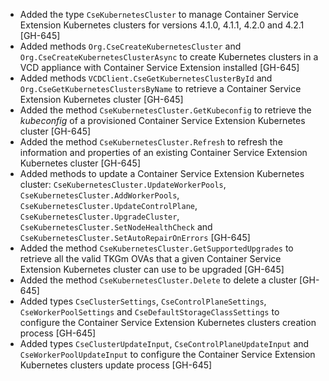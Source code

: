 * Added the type `CseKubernetesCluster` to manage Container Service Extension Kubernetes clusters for versions 4.1.0, 4.1.1,
  4.2.0 and 4.2.1 [GH-645]
* Added methods `Org.CseCreateKubernetesCluster` and `Org.CseCreateKubernetesClusterAsync` to create Kubernetes clusters
  in a VCD appliance with Container Service Extension installed [GH-645]
* Added methods `VCDClient.CseGetKubernetesClusterById` and `Org.CseGetKubernetesClustersByName` to retrieve a
  Container Service Extension Kubernetes cluster [GH-645]
* Added the method `CseKubernetesCluster.GetKubeconfig` to retrieve the *kubeconfig* of a provisioned Container Service
  Extension Kubernetes cluster [GH-645]
* Added the method `CseKubernetesCluster.Refresh` to refresh the information and properties of an existing Container
  Service Extension Kubernetes cluster [GH-645]
* Added methods to update a Container Service Extension Kubernetes cluster: `CseKubernetesCluster.UpdateWorkerPools`,
  `CseKubernetesCluster.AddWorkerPools`, `CseKubernetesCluster.UpdateControlPlane`, `CseKubernetesCluster.UpgradeCluster`,
  `CseKubernetesCluster.SetNodeHealthCheck` and `CseKubernetesCluster.SetAutoRepairOnErrors` [GH-645]
* Added the method  `CseKubernetesCluster.GetSupportedUpgrades` to retrieve all the valid TKGm OVAs that a given Container
  Service Extension Kubernetes cluster can use to be upgraded [GH-645]
* Added the method `CseKubernetesCluster.Delete` to delete a cluster [GH-645]
* Added types `CseClusterSettings`, `CseControlPlaneSettings`, `CseWorkerPoolSettings` and `CseDefaultStorageClassSettings`
  to configure the Container Service Extension Kubernetes clusters creation process [GH-645]
* Added types `CseClusterUpdateInput`, `CseControlPlaneUpdateInput` and `CseWorkerPoolUpdateInput` to configure the
  Container Service Extension Kubernetes clusters update process [GH-645]
